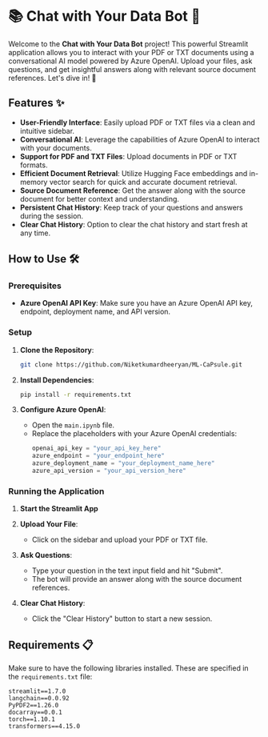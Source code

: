 # 📚 Chat with Your Data Bot 🤖

Welcome to the **Chat with Your Data Bot** project! This powerful Streamlit application allows you to interact with your PDF or TXT documents using a conversational AI model powered by Azure OpenAI. Upload your files, ask questions, and get insightful answers along with relevant source document references. Let's dive in! 🚀

## Features ✨

- **User-Friendly Interface**: Easily upload PDF or TXT files via a clean and intuitive sidebar.
- **Conversational AI**: Leverage the capabilities of Azure OpenAI to interact with your documents.
- **Support for PDF and TXT Files**: Upload documents in PDF or TXT formats.
- **Efficient Document Retrieval**: Utilize Hugging Face embeddings and in-memory vector search for quick and accurate document retrieval.
- **Source Document Reference**: Get the answer along with the source document for better context and understanding.
- **Persistent Chat History**: Keep track of your questions and answers during the session.
- **Clear Chat History**: Option to clear the chat history and start fresh at any time.

## How to Use 🛠️

### Prerequisites

- **Azure OpenAI API Key**: Make sure you have an Azure OpenAI API key, endpoint, deployment name, and API version.

### Setup

1. **Clone the Repository**:
    ```sh
    git clone https://github.com/Niketkumardheeryan/ML-CaPsule.git
    ```

2. **Install Dependencies**:
    ```sh
    pip install -r requirements.txt
    ```

3. **Configure Azure OpenAI**:
    - Open the `main.ipynb` file.
    - Replace the placeholders with your Azure OpenAI credentials:
      ```python
      openai_api_key = "your_api_key_here"
      azure_endpoint = "your_endpoint_here"
      azure_deployment_name = "your_deployment_name_here"
      azure_api_version = "your_api_version_here"
      ```

### Running the Application

1. **Start the Streamlit App**
2. **Upload Your File**:
    - Click on the sidebar and upload your PDF or TXT file.

3. **Ask Questions**:
    - Type your question in the text input field and hit "Submit".
    - The bot will provide an answer along with the source document references.

4. **Clear Chat History**:
    - Click the "Clear History" button to start a new session.

## Requirements 📋

Make sure to have the following libraries installed. These are specified in the `requirements.txt` file:

```plaintext
streamlit==1.7.0
langchain==0.0.92
PyPDF2==1.26.0
docarray==0.0.1
torch==1.10.1
transformers==4.15.0
